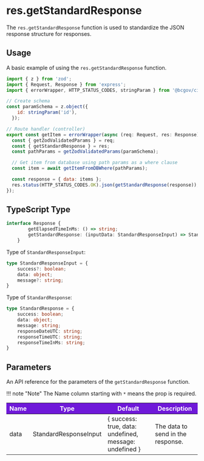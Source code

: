 # res.getStandardResponse

The `res.getStandardResponse` function is used to standardize the JSON response structure for responses.

## Usage

A basic example of using the `res.getStandardResponse` function.

```JavaScript
import { z } from 'zod';
import { Request, Response } from 'express';
import { errorWrapper, HTTP_STATUS_CODES, stringParam } from '@bcgov/citz-imb-express-utilities';

// Create schema
const paramSchema = z.object({
    id: stringParam('id'),
  });

// Route handler (controller)
export const getItem = errorWrapper(async (req: Request, res: Response) => {
  const { getZodValidatedParams } = req;
  const { getStandardResponse } = res;
  const pathParams = getZodValidatedParams(paramSchema);

  // Get item from database using path params as a where clause
  const item = await getItemFromDBWhere(pathParams);

  const response = { data: items };
  res.status(HTTP_STATUS_CODES.OK).json(getStandardResponse(response));
});
```

## TypeScript Type

<!-- The following code block is auto generated when types in the package change. -->
<!-- TYPE: Response -->
```TypeScript
interface Response {
        getElapsedTimeInMs: () => string;
        getStandardResponse: (inputData: StandardResponseInput) => StandardResponse;
    }
```

Type of `StandardResponseInput`:

<!-- The following code block is auto generated when types in the package change. -->
<!-- TYPE: StandardResponseInput -->
```TypeScript
type StandardResponseInput = {
    success?: boolean;
    data: object;
    message?: string;
}
```

Type of `StandardResponse`:

<!-- The following code block is auto generated when types in the package change. -->
<!-- TYPE: StandardResponse -->
```TypeScript
type StandardResponse = {
    success: boolean;
    data: object;
    message: string;
    responseDateUTC: string;
    responseTimeUTC: string;
    responseTimeInMs: string;
}
```

## Parameters

An API reference for the parameters of the `getStandardResponse` function.

!!! note "Note"
    The Name column starting with `*` means the prop is required.

<table>
  <!-- Table columns -->
  <thead>
    <tr>
      <th style="background: #6f19d9; color: white;">Name</th>
      <th style="background: #6f19d9; color: white;">Type</th>
      <th style="background: #6f19d9; color: white;">Default</th>
      <th style="background: #6f19d9; color: white;">Description</th>
    </tr>
  </thead>

  <!-- Table rows -->
  <tbody>
    <tr>
      <td>data</td>
      <td>StandardResponseInput</td>
      <td>{ success: true, data: undefined, message: undefined }</td>
      <td>The data to send in the response.</td>
    </tr>
  </tbody>
</table>

<!-- Link References -->
